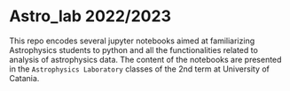 # Astro_lab 2022/2023

This repo  encodes several jupyter notebooks  aimed at familiarizing Astrophysics students to python and all the functionalities related to analysis of astrophysics data. The content of the notebooks are presented in the `Astrophysics Laboratory` classes of the 2nd term  at University of Catania.  

